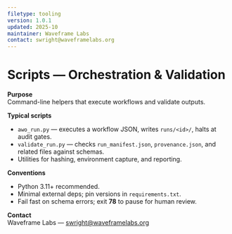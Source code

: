 ```yaml
---
filetype: tooling
version: 1.0.1
updated: 2025-10
maintainer: Waveframe Labs
contact: swright@waveframelabs.org
---
```

# Scripts — Orchestration & Validation

**Purpose**  
Command-line helpers that execute workflows and validate outputs.

**Typical scripts**
- `awo_run.py` — executes a workflow JSON, writes `runs/<id>/`, halts at audit gates.
- `validate_run.py` — checks `run_manifest.json`, `provenance.json`, and related files against schemas.
- Utilities for hashing, environment capture, and reporting.

**Conventions**
- Python 3.11+ recommended.
- Minimal external deps; pin versions in `requirements.txt`.
- Fail fast on schema errors; exit **78** to pause for human review.

**Contact**  
Waveframe Labs — swright@waveframelabs.org
